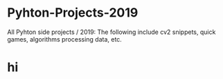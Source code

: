 # Pyhton-Projects-2019
All Pyhton side projects / 2019: The following include cv2 snippets, quick games, algorithms processing data, etc.

# hi
